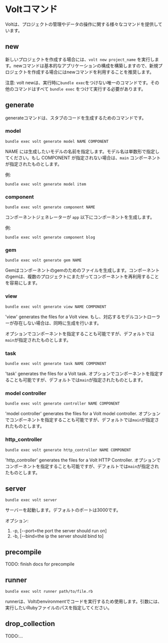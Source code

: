 # Voltコマンド

Voltは、プロジェクトの管理やデータの操作に関する様々なコマンドを提供しています。

## new

新しいプロジェクトを作成する場合には、```volt new project_name``` を実行します。newコマンドは基本的なアプリケーションの構成を構築しますので、新規プロジェクトを作成する場合にはnewコマンドを利用することを推奨します。

注意: volt newは、実行時に```bundle exec```をつけない唯一のコマンドです。その他のコマンドはすべて ```bundle exec``` をつけて実行する必要があります。

## generate

generateコマンドは、スタブのコードを生成するためのコマンドです。

### model

```bundle exec volt generate model NAME COMPONENT```

NAME には生成したいモデルの名前を指定します。モデル名は単数形で指定してください。もし COMPONENT が指定されない場合は、```main``` コンポーネントが指定されたものとします。

例:

```bundle exec volt generate model item```

### component

```bundle exec volt generate component NAME```

コンポーネントジェネレーターが ```app``` 以下にコンポーネントを生成します。

例:

```bundle exec volt generate component blog```

### gem

```bundle exec volt generate gem NAME```

Gemはコンポーネントのgemのためのファイルを生成します。コンポーネントのgemは、複数のプロジェクトにまたがってコンポーネントを再利用することを容易にします。

### view

```bundle exec volt generate view NAME COMPONENT```

'view' generates the files for a Volt view. もし、対応するモデルコントローラーが存在しない場合は、同時に生成を行います。

オプションでコンポーネントを指定することも可能ですが、デフォルトでは`main`が指定されたものとします。

### task

```bundle exec volt generate task NAME COMPONENT```

'task' generates the files for a Volt task. オプションでコンポーネントを指定することも可能ですが、デフォルトでは`main`が指定されたものとします。

### model controller

```bundle exec volt generate controller NAME COMPONENT```

'model controller' generates the files for a Volt model controller. オプションでコンポーネントを指定することも可能ですが、デフォルトでは`main`が指定されたものとします。

### http_controller

```bundle exec volt generate http_controller NAME COMPONENT```

'http_controller' generates the files for a Volt HTTP Controller. オプションでコンポーネントを指定することも可能ですが、デフォルトでは`main`が指定されたものとします。

## server

```bundle exec volt server```

サーバーを起動します。デフォルトのポートは3000です。

オプション:
1.  -p, [--port=the port the server should run on]
2.  -b, [--bind=the ip the server should bind to]

## precompile

TODO: finish docs for precompile

## runner

```bundle exec volt runner path/to/file.rb```

runnerは、Voltのenvironmentでコードを実行するため使用します。引数には、実行したいRubyファイルのパスを指定してください。

## drop_collection

TODO:...
